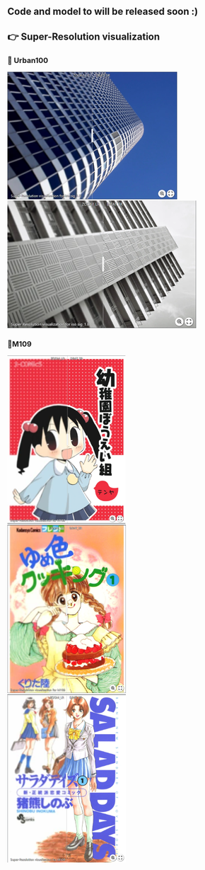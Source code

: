 ## Code and model to will be released soon :)

## :point_right: Super-Resolution visualization
### :honeybee: Urban100
[<img src="assert/urban_05.png" height="288px["/>](https://imgsli.com/Mjc0NjUz) [<img src="assert/urban_91.png" height="288px["/>](https://imgsli.com/Mjc0NjUy)
### :dolphin:M109
[<img src="assert/M109_1.png" height="380px["/>](https://imgsli.com/Mjc0NjYw) [<img src="assert/M109_2.png" height="380px["/>](https://imgsli.com/Mjc0NjUy) [<img src="assert/M109_3.png" height="380px["/>](https://imgsli.com/Mjc0NjYx)
 
